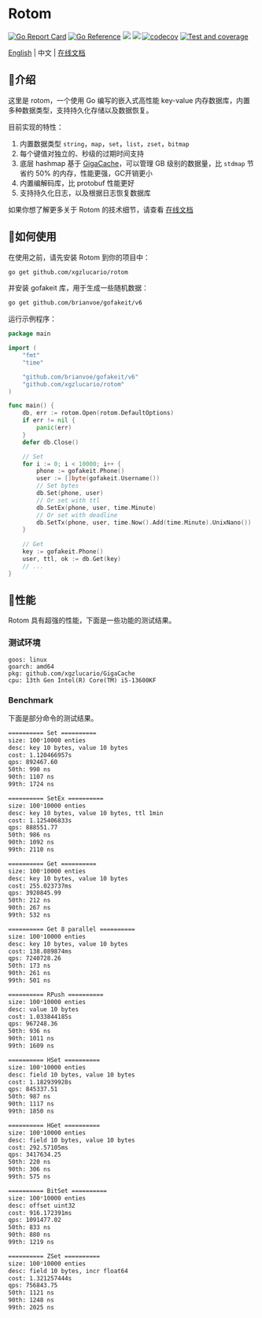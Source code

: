 # Rotom

[![Go Report Card](https://goreportcard.com/badge/github.com/xgzlucario/rotom)](https://goreportcard.com/report/github.com/xgzlucario/rotom) [![Go Reference](https://pkg.go.dev/badge/github.com/xgzlucario/rotom.svg)](https://pkg.go.dev/github.com/xgzlucario/rotom) ![](https://img.shields.io/badge/go-1.21.0-orange.svg) ![](https://img.shields.io/github/languages/code-size/xgzlucario/rotom.svg) [![codecov](https://codecov.io/gh/xgzlucario/rotom/graph/badge.svg?token=2V0HJ4KO3E)](https://codecov.io/gh/xgzlucario/rotom) [![Test and coverage](https://github.com/xgzlucario/rotom/actions/workflows/rotom.yml/badge.svg)](https://github.com/xgzlucario/rotom/actions/workflows/rotom.yml)

[English](README.md) | 中文 | [在线文档](https://www.yuque.com/1ucario/devdoc/ntyyeekkxu8apngd?singleDoc)

## 📃介绍

这里是 rotom，一个使用 Go 编写的嵌入式高性能 key-value 内存数据库，内置多种数据类型，支持持久化存储以及数据恢复。

目前实现的特性：

1. 内置数据类型 `string`，`map`，`set`，`list`，`zset`，`bitmap`
2. 每个键值对独立的、秒级的过期时间支持
3. 底层 hashmap 基于 [GigaCache](https://github.com/xgzlucario/GigaCache)，可以管理 GB 级别的数据量，比 `stdmap` 节省约 50% 的内存，性能更强，GC开销更小
4. 内置编解码库，比 protobuf 性能更好
5. 支持持久化日志，以及根据日志恢复数据库

如果你想了解更多关于 Rotom 的技术细节，请查看 [在线文档](https://www.yuque.com/1ucario/devdoc/ntyyeekkxu8apngd?singleDoc)

## 🚚如何使用

在使用之前，请先安装 Rotom 到你的项目中：
```bash
go get github.com/xgzlucario/rotom
```
并安装 gofakeit 库，用于生成一些随机数据：
```bash
go get github.com/brianvoe/gofakeit/v6
```
运行示例程序：
```go
package main

import (
	"fmt"
	"time"

	"github.com/brianvoe/gofakeit/v6"
	"github.com/xgzlucario/rotom"
)

func main() {
	db, err := rotom.Open(rotom.DefaultOptions)
	if err != nil {
		panic(err)
	}
	defer db.Close()

	// Set
	for i := 0; i < 10000; i++ {
		phone := gofakeit.Phone()
        user := []byte(gofakeit.Username())
		// Set bytes
		db.Set(phone, user)
		// Or set with ttl
		db.SetEx(phone, user, time.Minute)
		// Or set with deadline
		db.SetTx(phone, user, time.Now().Add(time.Minute).UnixNano())
	}
    
	// Get
	key := gofakeit.Phone()
	user, ttl, ok := db.Get(key)
	// ...
}
```
## 🚀性能

Rotom 具有超强的性能，下面是一些功能的测试结果。

### 测试环境

```
goos: linux
goarch: amd64
pkg: github.com/xgzlucario/GigaCache
cpu: 13th Gen Intel(R) Core(TM) i5-13600KF
```

### Benchmark

下面是部分命令的测试结果。

```bash
========== Set ==========
size: 100*10000 enties
desc: key 10 bytes, value 10 bytes
cost: 1.120466957s
qps: 892467.60
50th: 990 ns
90th: 1107 ns
99th: 1724 ns

========== SetEx ==========
size: 100*10000 enties
desc: key 10 bytes, value 10 bytes, ttl 1min
cost: 1.125406833s
qps: 888551.77
50th: 986 ns
90th: 1092 ns
99th: 2110 ns

========== Get ==========
size: 100*10000 enties
desc: key 10 bytes, value 10 bytes
cost: 255.023737ms
qps: 3920845.99
50th: 212 ns
90th: 267 ns
99th: 532 ns

========== Get 8 parallel ==========
size: 100*10000 enties
desc: key 10 bytes, value 10 bytes
cost: 138.089874ms
qps: 7240728.26
50th: 173 ns
90th: 261 ns
99th: 501 ns

========== RPush ==========
size: 100*10000 enties
desc: value 10 bytes
cost: 1.033844185s
qps: 967248.36
50th: 936 ns
90th: 1011 ns
99th: 1609 ns

========== HSet ==========
size: 100*10000 enties
desc: field 10 bytes, value 10 bytes
cost: 1.182939928s
qps: 845337.51
50th: 987 ns
90th: 1117 ns
99th: 1850 ns

========== HGet ==========
size: 100*10000 enties
desc: field 10 bytes, value 10 bytes
cost: 292.57105ms
qps: 3417634.25
50th: 220 ns
90th: 306 ns
99th: 575 ns

========== BitSet ==========
size: 100*10000 enties
desc: offset uint32
cost: 916.172391ms
qps: 1091477.02
50th: 833 ns
90th: 880 ns
99th: 1219 ns

========== ZSet ==========
size: 100*10000 enties
desc: field 10 bytes, incr float64
cost: 1.321257444s
qps: 756843.75
50th: 1121 ns
90th: 1248 ns
99th: 2025 ns
```

